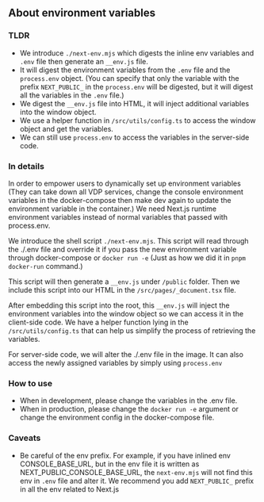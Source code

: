 ## About environment variables

### TLDR

- We introduce `./next-env.mjs` which digests the inline env variables and `.env` file then generate an `__env.js` file.
- It will digest the environment variables from the `.env` file and the `process.env` object. (You can specify that only the variable with the prefix `NEXT_PUBLIC_` in the `process.env` will be digested, but it will digest all the variables in the `.env` file.)
- We digest the `__env.js` file into HTML, it will inject additional variables into the window object.
- We use a helper function in `/src/utils/config.ts` to access the window object and get the variables.
- We can still use `process.env` to access the variables in the server-side code.

### In details

In order to empower users to dynamically set up environment variables (They can take down all VDP services, change the console environment variables in the docker-compose then make dev again to update the environment variable in the container.) We need Next.js runtime environment variables instead of normal variables that passed with process.env.

We introduce the shell script `./next-env.mjs`. This script will read through the ./.env file and override it if you pass the new environment variable through docker-compose or `docker run -e` (Just as how we did it in `pnpm docker-run` command.)

This script will then generate a `__env.js` under `/public` folder. Then we include this script into our HTML in the `/src/pages/_document.tsx` file. 

After embedding this script into the root, this `__env.js` will inject the environment variables into the window object so we can access it in the client-side code. We have a helper function lying in the `/src/utils/config.ts` that can help us simplify the process of retrieving the variables.

For server-side code, we will alter the ./.env file in the image. It can also access the newly assigned variables by simply using `process.env`

### How to use

- When in development, please change the variables in the .env file.
- When in production, please change the `docker run -e` argument or change the environment config in the docker-compose file.

### Caveats

- Be careful of the env prefix. For example, if you have inlined env CONSOLE_BASE_URL, but in the env file it is written as NEXT_PUBLIC_CONSOLE_BASE_URL, the `next-env.mjs` will not find this env in `.env` file and alter it. We recommend you add `NEXT_PUBLIC_` prefix in all the env related to Next.js
